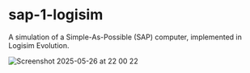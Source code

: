 # sap-1-logisim
A simulation of a Simple-As-Possible (SAP) computer, implemented in Logisim Evolution.


![Screenshot 2025-05-26 at 22 00 22](https://github.com/user-attachments/assets/0321579d-a120-43d2-a8ed-5753c7070499)
